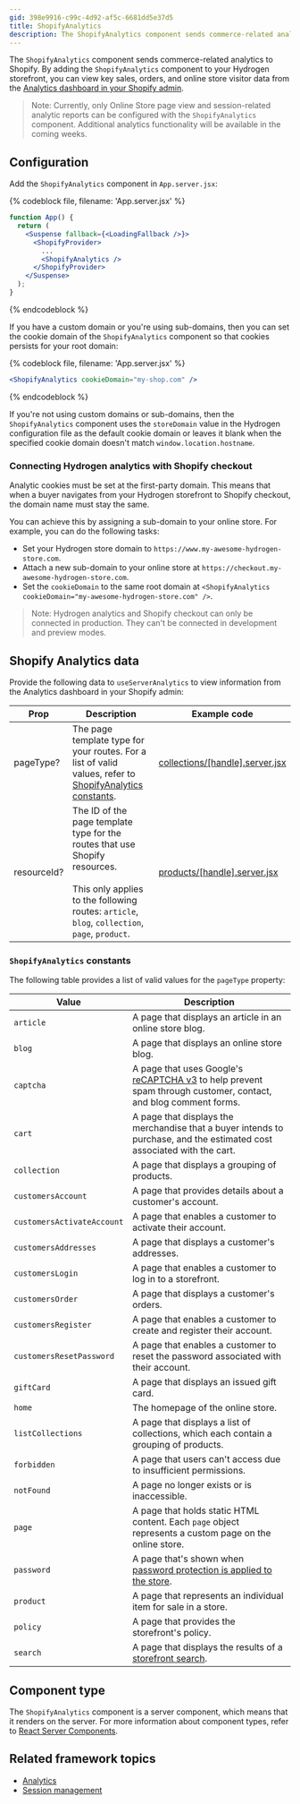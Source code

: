 ```yaml
---
gid: 398e9916-c99c-4d92-af5c-6681dd5e37d5
title: ShopifyAnalytics
description: The ShopifyAnalytics component sends commerce-related analytics to Shopify.
---
```


The `ShopifyAnalytics` component sends commerce-related analytics to Shopify. By adding the `ShopifyAnalytics` component to your Hydrogen storefront, you can view key sales, orders, and online store visitor data from the [Analytics dashboard in your Shopify admin](https://help.shopify.com/en/manual/reports-and-analytics/shopify-reports/overview-dashboard).

> Note:
> Currently, only Online Store page view and session-related analytic reports can be configured with the `ShopifyAnalytics` component. Additional analytics functionality will be available in the coming weeks.

## Configuration

Add the `ShopifyAnalytics` component in `App.server.jsx`:

{% codeblock file, filename: 'App.server.jsx' %}

```jsx
function App() {
  return (
    <Suspense fallback={<LoadingFallback />}>
      <ShopifyProvider>
        ...
        <ShopifyAnalytics />
      </ShopifyProvider>
    </Suspense>
  );
}
```

{% endcodeblock %}

If you have a custom domain or you're using sub-domains, then you can set the cookie domain of
the `ShopifyAnalytics` component so that cookies persists for your root domain:

{% codeblock file, filename: 'App.server.jsx' %}

```jsx
<ShopifyAnalytics cookieDomain="my-shop.com" />
```

{% endcodeblock %}

If you're not using custom domains or sub-domains, then the `ShopifyAnalytics` component uses the `storeDomain` value in the Hydrogen configuration file as the default cookie domain or leaves it blank when the specified cookie domain doesn't match `window.location.hostname`.

### Connecting Hydrogen analytics with Shopify checkout

Analytic cookies must be set at the first-party domain. This means that when a buyer navigates from your Hydrogen storefront to Shopify checkout, the domain name must stay the same.

You can achieve this by assigning a sub-domain to your online store. For example, you can do the following tasks:

- Set your Hydrogen store domain to `https://www.my-awesome-hydrogen-store.com`.
- Attach a new sub-domain to your online store at `https://checkout.my-awesome-hydrogen-store.com`.
- Set the `cookieDomain` to the same root domain at `<ShopifyAnalytics cookieDomain="my-awesome-hydrogen-store.com" />`.

> Note:
> Hydrogen analytics and Shopify checkout can only be connected in production. They can't be connected in development and preview modes.

## Shopify Analytics data

Provide the following data to `useServerAnalytics` to view information from the Analytics dashboard in your Shopify admin:

| Prop     |  Description         | Example code       |
| -------- | ------------------- | ------------------- |
| pageType? | The page template type for your routes. For a list of valid values, refer to [ShopifyAnalytics constants](#shopifyanalytics-constants). | [collections/[handle].server.jsx](https://github.com/Shopify/hydrogen/blob/main/templates/demo-store/src/routes/collections/%5Bhandle%5D.server.jsx) |
| resourceId? | The ID of the page template type for the routes that use Shopify resources. <br></br>This only applies to the following routes: `article`, `blog`, `collection`, `page`, `product`. | [products/[handle].server.jsx](https://github.com/Shopify/hydrogen/blob/main/templates/demo-store/src/routes/products/%5Bhandle%5D.server.jsx) |

### `ShopifyAnalytics` constants

The following table provides a list of valid values for the `pageType` property:

| Value     |  Description         |
| -------- | --------------------- |
| `article` | A page that displays an article in an online store blog. |
| `blog` | A page that displays an online store blog. |
| `captcha` | A page that uses Google's [reCAPTCHA v3](https://developers.google.com/recaptcha/docs/v3) to help prevent spam through customer, contact, and blog comment forms. |
| `cart` | A page that displays the merchandise that a buyer intends to purchase, and the estimated cost associated with the cart.  |
| `collection` | A page that displays a grouping of products. |
| `customersAccount` | A page that provides details about a customer's account. |
| `customersActivateAccount` | A page that enables a customer to activate their account. |
| `customersAddresses` | A page that displays a customer's addresses. |
| `customersLogin` | A page that enables a customer to log in to a storefront. |
| `customersOrder` | A page that displays a customer's orders. |
| `customersRegister` | A page that enables a customer to create and register their account. |
| `customersResetPassword` | A page that enables a customer to reset the password associated with their account. |
| `giftCard` | A page that displays an issued gift card. |
| `home` | The homepage of the online store. |
| `listCollections` | A page that displays a list of collections, which each contain a grouping of products. |
| `forbidden` | A page that users can't access due to insufficient permissions. |
| `notFound` | A page no longer exists or is inaccessible. |
| `page` | A page that holds static HTML content. Each `page` object represents a custom page on the online store. |
| `password` | A page that's shown when [password protection is applied to the store](https://help.shopify.com/en/manual/online-store/themes/password-page). |
| `product` | A page that represents an individual item for sale in a store. |
| `policy` | A page that provides the storefront's policy. |
| `search` | A page that displays the results of a [storefront search](https://help.shopify.com/en/manual/online-store/storefront-search). |

## Component type

The `ShopifyAnalytics` component is a server component, which means that it renders on the server. For more information about component types, refer to [React Server Components](https://shopify.dev/custom-storefronts/hydrogen/framework/react-server-components).

## Related framework topics

- [Analytics](https://shopify.dev/custom-storefronts/hydrogen/framework/analytics)
- [Session management](https://shopify.dev/custom-storefronts/hydrogen/framework/sessions)
